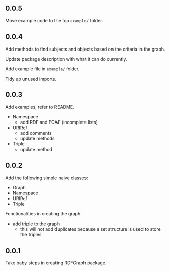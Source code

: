 ## 0.0.5

Move example code to the top `example/` folder.

## 0.0.4

Add methods to find subjects and objects based on the criteria in the graph.

Update package description with what it can do currently.

Add example file in `example/` folder.

Tidy up unused imports.

## 0.0.3

Add examples, refer to README.

- Namespace
  - add RDF and FOAF (incomplete lists)
- URIRef
  - add comments
  - update methods
- Triple
  - update method

## 0.0.2

Add the following simple naive classes:
- Graph
- Namespace
- URIRef
- Triple

Functionalities in creating the graph:
- add triple to the graph
  - this will not add duplicates because a set structure is used to store the triples 

## 0.0.1

Take baby steps in creating RDFGraph package.